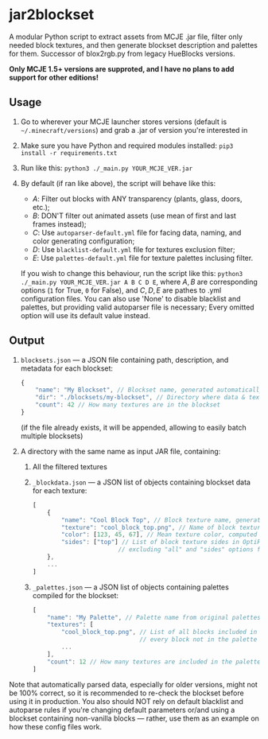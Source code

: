 # jar2blockset

A modular Python script to extract assets from MCJE .jar file, filter only needed block textures, and then generate blockset description and palettes for them. Successor of blox2rgb.py from legacy HueBlocks versions.

**Only MCJE 1.5+ versions are supproted, and I have no plans to add support for other editions!**


## Usage

1. Go to wherever your MCJE launcher stores versions (default is `~/.minecraft/versions`) and grab a .jar of version you're interested in

2. Make sure you have Python and required modules installed: `pip3 install -r requirements.txt`

3. Run like this: `python3 ./_main.py YOUR_MCJE_VER.jar`

4. By default (if ran like above), the script will behave like this:

    - $A:$ Filter out blocks with ANY transparency (plants, glass, doors, etc.);
    - $B:$ DON'T filter out animated assets (use mean of first and last frames instead);
    - $C:$ Use `autoparser-default.yml` file for facing data, naming, and color generating configuration;
    - $D:$ Use `blacklist-default.yml` file for textures exclusion filter;
    - $E:$ Use `palettes-default.yml` file for texture palettes inclusing filter.

    If you wish to change this behaviour, run the script like this: `python3 ./_main.py YOUR_MCJE_VER.jar A B C D E`, where $A,B$ are corresponding options (`1` for True, `0` for False), and $C,D,E$ are pathes to .yml configuration files. You can also use 'None' to disable blacklist and palettes, but providing valid autoparser file is necessary; Every omitted option will use its default value instead. 


## Output

1. `blocksets.json` — a JSON file containing path, description, and metadata for each blockset:
    ```js
    {
        "name": "My Blockset", // Blockset name, generated automatically
        "dir": "./blocksets/my-blockset", // Directory where data & textures are stored
        "count": 42 // How many textures are in the blockset
    }
    ```
    (if the file already exists, it will be appended, allowing to easily batch multiple blocksets)

2. A directory with the same name as input JAR file, containing:

    1. All the filtered textures

    2. `_blockdata.json` — a JSON list of objects containing blockset data for each texture:
        ```js
        [
            {
                "name": "Cool Block Top", // Block texture name, generated automatically
                "texture": "cool_block_top.png", // Name of block texture with .png extension
                "color": [123, 45, 67], // Mean texture color, computed automatically
                "sides": ["top"] // List of block texture sides in OptiFine CTM faces notation,
                                // excluding "all" and "sides" options for simplicity.
            },
            ...
        ]
        ```

    3. `_palettes.json` — a JSON list of objects containing palettes compiled for the blockset:
        ```js
        [
            "name": "My Palette", // Palette name from original palettes file
            "textures": [
                "cool_block_top.png", // List of all blocks included in the palette;
                                      // every block not in the palette will be ignored.
                ...
            ],
            "count": 12 // How many textures are included in the palette
        ]
        ```

Note that automatically parsed data, especially for older versions, might not be 100% correct, so it is recommended to re-check the blockset before using it in production. You also should NOT rely on default blacklist and autoparse rules if you're changing default parameters or/and using a blockset containing non-vanilla blocks — rather, use them as an example on how these config files work.
